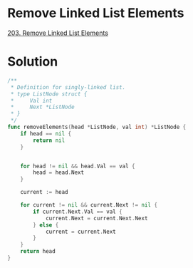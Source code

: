# Remove Linked List Elements

[203. Remove Linked List Elements](https://leetcode.com/problems/remove-linked-list-elements/description/)


# Solution

```go
/**
 * Definition for singly-linked list.
 * type ListNode struct {
 *     Val int
 *     Next *ListNode
 * }
 */
func removeElements(head *ListNode, val int) *ListNode {
    if head == nil {
        return nil
    }


    for head != nil && head.Val == val {
        head = head.Next
    }

    current := head

    for current != nil && current.Next != nil {
        if current.Next.Val == val {
            current.Next = current.Next.Next
        } else {
            current = current.Next
        }
    }
    return head
}
```
